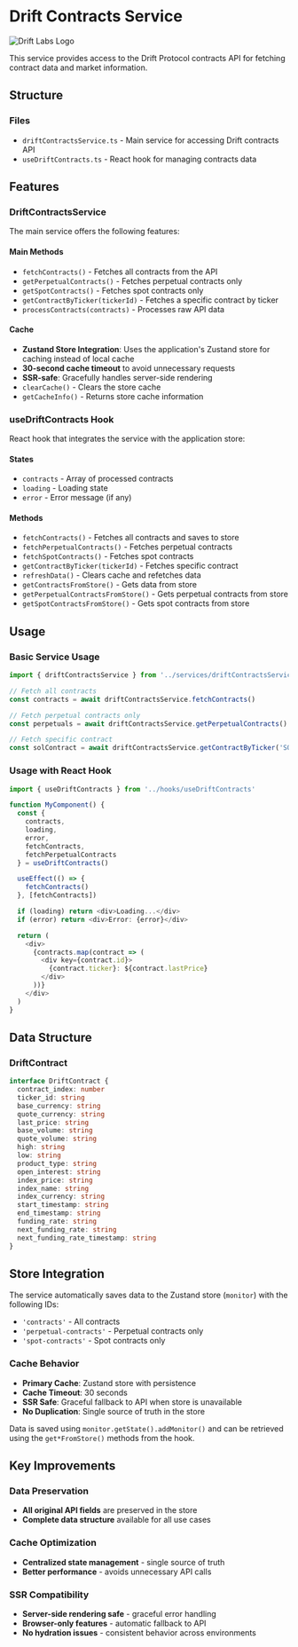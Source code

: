 # Drift Contracts Service

![Drift Labs Logo](https://drift-labs.github.io/v2-teacher/images/logo-a64972c9.png)

This service provides access to the Drift Protocol contracts API for fetching contract data and market information.

## Structure

### Files

- `driftContractsService.ts` - Main service for accessing Drift contracts API
- `useDriftContracts.ts` - React hook for managing contracts data

## Features

### DriftContractsService

The main service offers the following features:

#### Main Methods

- `fetchContracts()` - Fetches all contracts from the API
- `getPerpetualContracts()` - Fetches perpetual contracts only
- `getSpotContracts()` - Fetches spot contracts only
- `getContractByTicker(tickerId)` - Fetches a specific contract by ticker
- `processContracts(contracts)` - Processes raw API data

#### Cache

- **Zustand Store Integration**: Uses the application's Zustand store for caching instead of local cache
- **30-second cache timeout** to avoid unnecessary requests
- **SSR-safe**: Gracefully handles server-side rendering
- `clearCache()` - Clears the store cache
- `getCacheInfo()` - Returns store cache information

### useDriftContracts Hook

React hook that integrates the service with the application store:

#### States

- `contracts` - Array of processed contracts
- `loading` - Loading state
- `error` - Error message (if any)

#### Methods

- `fetchContracts()` - Fetches all contracts and saves to store
- `fetchPerpetualContracts()` - Fetches perpetual contracts
- `fetchSpotContracts()` - Fetches spot contracts
- `getContractByTicker(tickerId)` - Fetches specific contract
- `refreshData()` - Clears cache and refetches data
- `getContractsFromStore()` - Gets data from store
- `getPerpetualContractsFromStore()` - Gets perpetual contracts from store
- `getSpotContractsFromStore()` - Gets spot contracts from store

## Usage

### Basic Service Usage

```typescript
import { driftContractsService } from '../services/driftContractsService'

// Fetch all contracts
const contracts = await driftContractsService.fetchContracts()

// Fetch perpetual contracts only
const perpetuals = await driftContractsService.getPerpetualContracts()

// Fetch specific contract
const solContract = await driftContractsService.getContractByTicker('SOL-PERP')
```

### Usage with React Hook

```typescript
import { useDriftContracts } from '../hooks/useDriftContracts'

function MyComponent() {
  const {
    contracts,
    loading,
    error,
    fetchContracts,
    fetchPerpetualContracts
  } = useDriftContracts()

  useEffect(() => {
    fetchContracts()
  }, [fetchContracts])

  if (loading) return <div>Loading...</div>
  if (error) return <div>Error: {error}</div>

  return (
    <div>
      {contracts.map(contract => (
        <div key={contract.id}>
          {contract.ticker}: ${contract.lastPrice}
        </div>
      ))}
    </div>
  )
}
```

## Data Structure

### DriftContract

```typescript
interface DriftContract {
  contract_index: number
  ticker_id: string
  base_currency: string
  quote_currency: string
  last_price: string
  base_volume: string
  quote_volume: string
  high: string
  low: string
  product_type: string
  open_interest: string
  index_price: string
  index_name: string
  index_currency: string
  start_timestamp: string
  end_timestamp: string
  funding_rate: string
  next_funding_rate: string
  next_funding_rate_timestamp: string
}
```

## Store Integration

The service automatically saves data to the Zustand store (`monitor`) with the following IDs:

- `'contracts'` - All contracts
- `'perpetual-contracts'` - Perpetual contracts only
- `'spot-contracts'` - Spot contracts only

### Cache Behavior

- **Primary Cache**: Zustand store with persistence
- **Cache Timeout**: 30 seconds
- **SSR Safe**: Graceful fallback to API when store is unavailable
- **No Duplication**: Single source of truth in the store

Data is saved using `monitor.getState().addMonitor()` and can be retrieved using the `get*FromStore()` methods from the hook.

## Key Improvements

### Data Preservation

- **All original API fields** are preserved in the store
- **Complete data structure** available for all use cases

### Cache Optimization

- **Centralized state management** - single source of truth
- **Better performance** - avoids unnecessary API calls

### SSR Compatibility

- **Server-side rendering safe** - graceful error handling
- **Browser-only features** - automatic fallback to API
- **No hydration issues** - consistent behavior across environments
